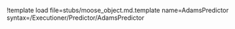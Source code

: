 !template load file=stubs/moose_object.md.template name=AdamsPredictor syntax=/Executioner/Predictor/AdamsPredictor